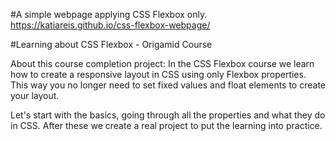 #A simple webpage applying CSS Flexbox only.
https://katiareis.github.io/css-flexbox-webpage/

#Learning about CSS Flexbox - Origamid Course


About this course completion project:
In the CSS Flexbox course we learn how to create a responsive layout in CSS using only Flexbox properties. 
This way you no longer need to set fixed values and float elements to create your layout.

Let's start with the basics, going through all the properties and what they do in CSS. After these we create a real project to put the learning into practice. 
